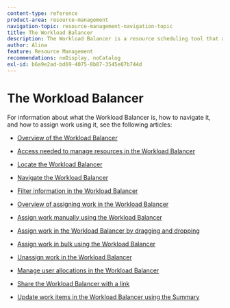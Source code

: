 ```yaml
---
content-type: reference
product-area: resource-management
navigation-topic: resource-management-navigation-topic
title: The Workload Balancer
description: The Workload Balancer is a resource scheduling tool that allows you to assign work items to your resources. 
author: Alina
feature: Resource Management
recommendations: noDisplay, noCatalog
exl-id: b6a9e2ad-bd69-4075-8b87-3545e07b744d
---
```

# The Workload Balancer

For information about what the Workload Balancer is, how to navigate it, and how to assign work using it, see the following articles:

* [Overview of the Workload Balancer](../../resource-mgmt/workload-balancer/overview-workload-balancer.md) 
* [Access needed to manage resources in the Workload Balancer](../../resource-mgmt/workload-balancer/access-needed-manage-resources-balancer.md) 
* [Locate the Workload Balancer](../../resource-mgmt/workload-balancer/locate-workload-balancer.md) 
* [Navigate the Workload Balancer](../../resource-mgmt/workload-balancer/navigate-the-workload-balancer.md) 
* [Filter information in the Workload Balancer](../../resource-mgmt/workload-balancer/filter-information-workload-balancer.md) 
* [Overview of assigning work in the Workload Balancer](../../resource-mgmt/workload-balancer/assign-work-in-workload-balancer.md) 
* [Assign work manually using the Workload Balancer](../../resource-mgmt/workload-balancer/assign-work-in-workload-balancer-manually.md) 
* [Assign work in the Workload Balancer by dragging and dropping](../../resource-mgmt/workload-balancer/assign-work-in-workload-balancer-by-drag-and-drop.md) 
* [Assign work in bulk using the Workload Balancer](../../resource-mgmt/workload-balancer/assign-work-in-workload-balancer-in-bulk.md) 
* [Unassign work in the Workload Balancer](../../resource-mgmt/workload-balancer/unassign-work-in-workload-balancer.md) 
* [Manage user allocations in the Workload Balancer](../../resource-mgmt/workload-balancer/manage-user-allocations-workload-balancer.md) 
* [Share the Workload Balancer with a link](../../resource-mgmt/workload-balancer/share-link-for-workload-balancer.md)

  <!--
  <li data-mc-conditions="QuicksilverOrClassic.Draft mode"><a href="../../resource-mgmt/workload-balancer/add-custom-section-for-balancer.md" class="MCXref xref" xrefformat="{para}">Add a custom section to display the Workload Balancer </a> </li>
  -->

  <!--
  <li data-mc-conditions="QuicksilverOrClassic.Draft mode"><a href="../../resource-mgmt/workload-balancer/what-if-scenarios-balancer.md" class="MCXref xref" xrefformat="{para}">Perform 'what-if' scenarios in the Workload Balancer</a> </li>
  -->

* [Update work items in the Workload Balancer using the Summary](../../resource-mgmt/workload-balancer/update-items-in-summary-panel-in-workload-balancer.md)
